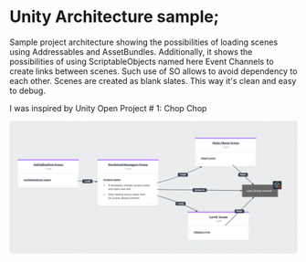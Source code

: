 # Unity Architecture sample;

Sample project architecture showing the possibilities of loading scenes using Addressables and AssetBundles.
Additionally, it shows the possibilities of using ScriptableObjects named here Event Channels to create links between scenes. 
Such use of SO allows to avoid dependency to each other. Scenes are created as blank slates.
This way it's clean and easy to debug.

I was inspired by Unity Open Project # 1: Chop Chop
<p align="middle">
<img src="Scene architecture diagram.png" width="800"/>
</p>
